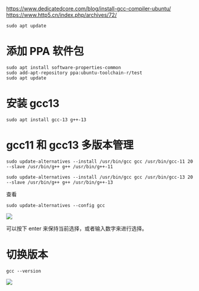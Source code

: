 https://www.dedicatedcore.com/blog/install-gcc-compiler-ubuntu/
https://www.http5.cn/index.php/archives/72/

```shell
sudo apt update
```

# 添加 PPA 软件包
```shell
sudo apt install software-properties-common
sudo add-apt-repository ppa:ubuntu-toolchain-r/test
sudo apt update
```

# 安装 gcc13
```shell
sudo apt install gcc-13 g++-13
```

# gcc11 和 gcc13 多版本管理
```shell
sudo update-alternatives --install /usr/bin/gcc gcc /usr/bin/gcc-11 20 --slave /usr/bin/g++ g++ /usr/bin/g++-11
```

```shell
sudo update-alternatives --install /usr/bin/gcc gcc /usr/bin/gcc-13 20 --slave /usr/bin/g++ g++ /usr/bin/g++-13
```

查看
```shell
sudo update-alternatives --config gcc
```

![](https://typora-birdy.oss-cn-guangzhou.aliyuncs.com/20250502192759470.png)

可以按下 enter 来保持当前选择，或者输入数字来进行选择。

# 切换版本
```shell
gcc --version 
```

![](https://typora-birdy.oss-cn-guangzhou.aliyuncs.com/20250502192942604.png)
